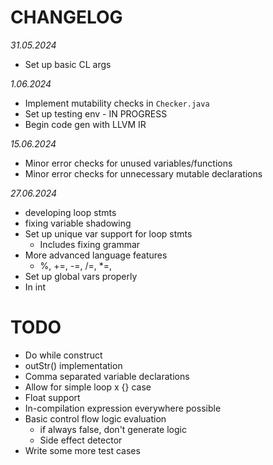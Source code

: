 # CHANGELOG

*31.05.2024*

- Set up basic CL args

*1.06.2024*

- Implement mutability checks in `Checker.java`
- Set up testing env - IN PROGRESS
- Begin code gen with LLVM IR

*15.06.2024*

- Minor error checks for unused variables/functions
- Minor error checks for unnecessary mutable declarations

*27.06.2024*

- developing loop stmts
- fixing variable shadowing
- Set up unique var support for loop stmts
  - Includes fixing grammar
- More advanced language features
  - %, +=, -=, /=, *=,
- Set up global vars properly
- In int

# TODO

- Do while construct
- outStr() implementation
- Comma separated variable declarations
- Allow for simple loop x {} case
- Float support
- In-compilation expression everywhere possible
- Basic control flow logic evaluation
  - if always false, don't generate logic
  - Side effect detector
- Write some more test cases 